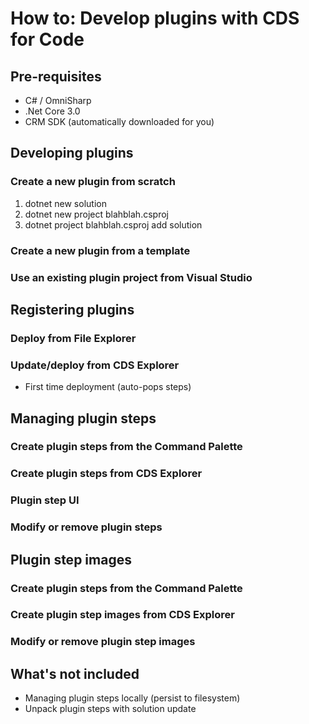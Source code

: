 # How to: Develop plugins with CDS for Code

## Pre-requisites

- C# / OmniSharp
- .Net Core 3.0
- CRM SDK (automatically downloaded for you)

## Developing plugins

### Create a new plugin from scratch

1. dotnet new solution
2. dotnet new project blahblah.csproj
3. dotnet project blahblah.csproj add solution

### Create a new plugin from a template

### Use an existing plugin project from Visual Studio

## Registering plugins

### Deploy from File Explorer

### Update/deploy from CDS Explorer

- First time deployment (auto-pops steps)

## Managing plugin steps

### Create plugin steps from the Command Palette

### Create plugin steps from CDS Explorer

### Plugin step UI

### Modify or remove plugin steps

## Plugin step images

### Create plugin steps from the Command Palette

### Create plugin step images from CDS Explorer

### Modify or remove plugin step images

## What's not included

- Managing plugin steps locally (persist to filesystem)
- Unpack plugin steps with solution update